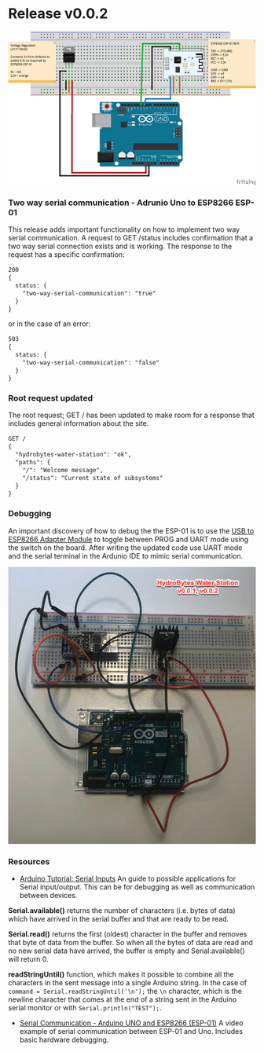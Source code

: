 # Release v0.0.2

![HydroBytes v0-0-2-schematic](https://raw.githubusercontent.com/deezone/HydroBytes-waterManagement/master/resources/sketch-v0-0-1-900.jpg)

### Two way serial communication - Adrunio Uno to ESP8266 ESP-01

This release adds important functionality on how to implement two way serial communication. A request to GET /status includes confirmation that a two way serial connection exists and is working. The response to the request has a specific confirmation:

```
200
{
  status: {
    "two-way-serial-communication": "true"
  }
}
```

or in the case of an error:
```
503
{
  status: {
    "two-way-serial-communication": "false"
  }
}
```

### Root request updated

The root request; GET / has been updated to make room for a response that includes general information about the site.

```
GET /
{
  "hydrobytes-water-station": "ok",
  "paths": {
    "/": "Welcome message",
    "/status": "Current state of subsystems"
  }
}
```

### Debugging
An important discovery of how to debug the the ESP-01 is to use the [USB to ESP8266 Adapter Module](https://www.amazon.com/Wireless-ESP8266-Adapter-ESP-01S-Transceiver/dp/B07NWD1TQM) to toggle between PROG and UART mode using the switch on the board. After writing the updated code use UART mode and the serial terminal in the Ardunio IDE to mimic serial communication.

![HydroBytes v0-0-2-image](https://raw.githubusercontent.com/deezone/HydroBytes-waterManagement/master/resources/image-v0-0-2-900.jpg)

### Resources
- [Arduino Tutorial: Serial Inputs](https://www.norwegiancreations.com/2017/12/arduino-tutorial-serial-inputs)
An guide to possible applications for Serial input/output. This can be for debugging as well as communication between devices.

**Serial.available()** returns the number of characters (i.e. bytes of data) which have arrived in the serial buffer and that are ready to be read.

**Serial.read()** returns the first (oldest) character in the buffer and removes that byte of data from the buffer. So when all the bytes of data are read and no new serial data have arrived, the buffer is empty and Serial.available() will return 0.

**readStringUntil()** function, which makes it possible to combine all the characters in the sent message into a single Arduino string. In the case of `command = Serial.readStringUntil('\n');` the `\n` character, which is the newline character that comes at the end of a string sent in the Arduino serial monitor or with `Serial.println("TEST");`.

- [Serial Communication - Arduino UNO and ESP8266 (ESP-01)](https://www.youtube.com/watch?v=ji71cHaGW8wz0)
A video example of serial communication between ESP-01 and Uno. Includes basic hardware debugging.